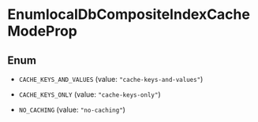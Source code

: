 

# EnumlocalDbCompositeIndexCacheModeProp

## Enum


* `CACHE_KEYS_AND_VALUES` (value: `"cache-keys-and-values"`)

* `CACHE_KEYS_ONLY` (value: `"cache-keys-only"`)

* `NO_CACHING` (value: `"no-caching"`)



